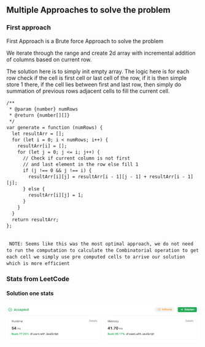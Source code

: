 ## Multiple Approaches to solve the problem

### First approach

First Approach is a Brute force Approach to solve the problem

We iterate through the range and create 2d array with incremental addition of columns
based on current row.

The solution here is to simply init empty array. The logic here is for each
row check if the cell is first cell or last cell of the row, if it is then
simple store 1 there, if the cell lies between first and last row, then simply
do summation of previous rows adjacent cells to fill the current cell.

```
/**
 * @param {number} numRows
 * @return {number[][]}
 */
var generate = function (numRows) {
  let resultArr = [];
  for (let i = 0; i < numRows; i++) {
    resultArr[i] = [];
    for (let j = 0; j <= i; j++) {
      // Check if current column is not first
      // and last element in the row else fill 1
      if (j !== 0 && j !== i) {
        resultArr[i][j] = resultArr[i - 1][j - 1] + resultArr[i - 1][j];
      } else {
        resultArr[i][j] = 1;
      }
    }
  }
  return resultArr;
};


```

` NOTE: Seems like this was the most optimal approach, we do not need to run the
 computation to calculate the Combinatorial operation to get each cell
 we simply use pre computed cells to arrive our solution which is more efficient`

### Stats from LeetCode

#### Solution one stats

![Alt text](sol1.png)
